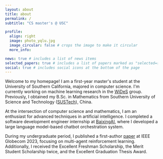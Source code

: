 ```yaml
---
layout: about
title: about
permalink: /
subtitle: "CS master's @ USC"

profile:
  align: right
  image: photo_yqlu.jpg
  image_circular: false # crops the image to make it circular
  more_info:

news: true # includes a list of news items
selected_papers: true # includes a list of papers marked as "selected={true}"
social: true # includes social icons at the bottom of the page
---
```


Welcome to my homepage! I am a first-year master's student at the University of Southern California, majored in computer science. I'm currently working on machine learning research in the [WiDeS](https://wides.usc.edu/index.html) group. Previously, I obtained my B.Sc. in Mathematics from Southern University of Science and Technology ([SUSTech](https://www.sustech.edu.cn/en/)), China.

At the intersection of computer science and mathematics, I am an enthusiast for advanced techniques in artificial intelligence. I completed a software development engineer internship at [BaixingAI](https://chato.cn/), where I developed a large language model-based chatbot orchestration system.

During my undergraduate period, I published a first-author [paper](https://ieeexplore.ieee.org/document/10436965) at IEEE Globecom 2023, focusing on multi-agent reinforcement learning. Additionally, I received the Excellent Freshman Scholarship, the Merit Student Scholarship twice, and the Excellent Graduation Thesis Award.
